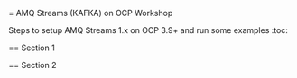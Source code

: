 = AMQ Streams (KAFKA) on OCP Workshop

Steps to setup AMQ Streams 1.x on OCP 3.9+  and run some examples
:toc:

== Section 1

== Section 2
